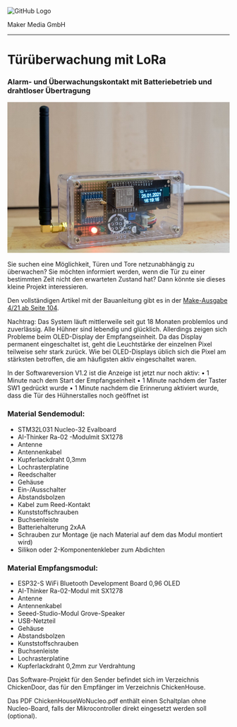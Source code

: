![GitHub Logo](http://www.heise.de/make/icons/make_logo.png)

Maker Media GmbH

***

# Türüberwachung mit LoRa

### Alarm- und Überwachungskontakt mit Batteriebetrieb und drahtloser Übertragung

![Picture](https://github.com/MakeMagazinDE/Lora-Tuerueberwachung/blob/master/aufm_gh_k.JPG) 

Sie suchen eine Möglichkeit, Türen und Tore netzunabhängig zu überwachen? Sie möchten informiert werden, wenn die Tür zu einer bestimmten Zeit nicht den erwarteten Zustand hat? Dann könnte sie dieses kleine Projekt interessieren. 

Den vollständigen Artikel mit der Bauanleitung gibt es in der [Make-Ausgabe 4/21 ab Seite 104](https://www.heise.de/select/make/2021/4).

Nachtrag: Das System läuft mittlerweile seit gut 18 Monaten problemlos und zuverlässig. Alle Hühner sind lebendig und glücklich. Allerdings zeigen sich Probleme beim OLED-Display der Empfangseinheit. Da das Display permanent eingeschaltet ist, geht die Leuchtstärke der einzelnen Pixel teilweise sehr stark zurück. Wie bei OLED-Displays üblich sich die Pixel am stärksten betroffen, die am häufigsten aktiv eingeschaltet waren.

In der Softwareversion V1.2 ist die Anzeige ist jetzt nur noch aktiv:
•	1 Minute nach dem Start der Empfangseinheit
•	1 Minute nachdem der Taster SW1 gedrückt wurde
•	1 Minute nachdem die Erinnerung aktiviert wurde, dass die Tür des Hühnerstalles noch geöffnet ist


### Material Sendemodul:
* STM32L031 Nucleo-32 Evalboard
* AI-Thinker Ra-02 -Modulmit SX1278
* Antenne
* Antennenkabel
* Kupferlackdraht 0,3mm
* Lochrasterplatine
* Reedschalter
* Gehäuse
* Ein-/Ausschalter
* Abstandsbolzen
* Kabel zum Reed-Kontakt
* Kunststoffschrauben
* Buchsenleiste
* Batteriehalterung 2xAA
* Schrauben zur Montage (je nach Material auf dem das Modul montiert wird)
* Silikon oder 2-Komponentenkleber zum Abdichten

### Material Empfangsmodul:
* ESP32-S WiFi Bluetooth Development Board 0,96 OLED
* AI-Thinker Ra-02-Modul mit SX1278
* Antenne
* Antennenkabel
* Seeed-Studio-Modul Grove-Speaker
* USB-Netzteil
* Gehäuse
* Abstandsbolzen
* Kunststoffschrauben
* Buchsenleiste
* Lochrasterplatine
* Kupferlackdraht 0,2mm zur Verdrahtung

Das Software-Projekt für den Sender befindet sich im Verzeichnis ChickenDoor, das für den Empfänger im Verzeichnis ChickenHouse.

Das PDF ChickenHouseWoNucleo.pdf enthält einen Schaltplan ohne Nucleo-Board, falls der Mikrocontroller direkt eingesetzt werden soll (optional).
